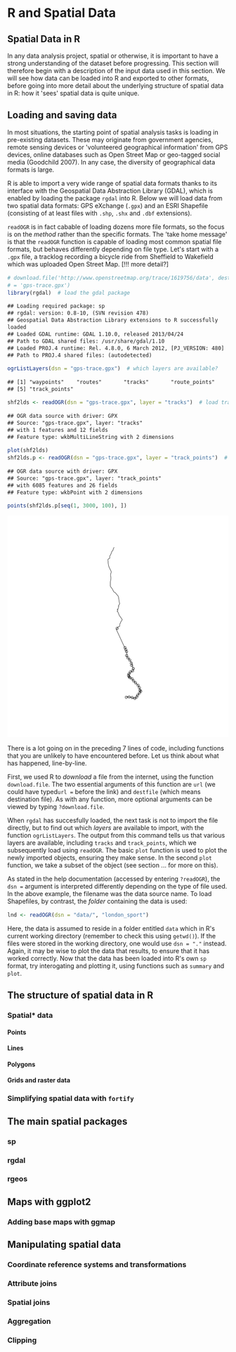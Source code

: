 R and Spatial Data
========================================================

## Spatial Data in R

In any data analysis project, spatial or otherwise, it is important to have a strong 
understanding of the dataset before progressing. This section will therefore begin with 
a description of the input data used in this section. We will see how data can 
be loaded into R and exported to other formats, before going into more detail about the 
underlying structure of spatial data in R: how it 'sees' spatial data is quite unique.

## Loading and saving data

In most situations, the starting point of spatial analysis tasks is 
loading in pre-existing datasets. These may originate from government agencies, 
remote sensing devices or 'volunteered geographical information' from GPS devices, 
online databases such as Open Street Map or geo-tagged social media (Goodchild 2007).
In any case, the diversity of geographical data formats is large. 

R is able to import a very wide range of spatial data formats thanks to its
interface with the Geospatial Data Abstraction Library (GDAL), which is 
enabled by loading the package `rgdal` into R. Below we will
load data from two spatial data formats: GPS eXchange (`.gpx`)
and an ESRI Shapefile (consisting of at least files 
with `.shp`, `.shx` and `.dbf` extensions).

`readOGR` is in fact cabable of loading dozens more file formats, 
so the focus is on the *method* rather than the specific formats. 
The 'take home message' is that the `readOGR` function is capable 
of loading most common spatial file formats, but behaves differently depending on file type.
Let's start with a `.gpx` file, a tracklog recording a bicycle ride from Sheffield
to Wakefield which was uploaded Open Street Map. [!!! more detail?]


```r
# download.file('http://www.openstreetmap.org/trace/1619756/data', destfile
# = 'gps-trace.gpx')
library(rgdal)  # load the gdal package
```

```
## Loading required package: sp
## rgdal: version: 0.8-10, (SVN revision 478)
## Geospatial Data Abstraction Library extensions to R successfully loaded
## Loaded GDAL runtime: GDAL 1.10.0, released 2013/04/24
## Path to GDAL shared files: /usr/share/gdal/1.10
## Loaded PROJ.4 runtime: Rel. 4.8.0, 6 March 2012, [PJ_VERSION: 480]
## Path to PROJ.4 shared files: (autodetected)
```

```r
ogrListLayers(dsn = "gps-trace.gpx")  # which layers are available?
```

```
## [1] "waypoints"    "routes"       "tracks"       "route_points"
## [5] "track_points"
```

```r
shf2lds <- readOGR(dsn = "gps-trace.gpx", layer = "tracks")  # load track
```

```
## OGR data source with driver: GPX 
## Source: "gps-trace.gpx", layer: "tracks"
## with 1 features and 12 fields
## Feature type: wkbMultiLineString with 2 dimensions
```

```r
plot(shf2lds)
shf2lds.p <- readOGR(dsn = "gps-trace.gpx", layer = "track_points")  # load points
```

```
## OGR data source with driver: GPX 
## Source: "gps-trace.gpx", layer: "track_points"
## with 6085 features and 26 fields
## Feature type: wkbPoint with 2 dimensions
```

```r
points(shf2lds.p[seq(1, 3000, 100), ])
```

![plot of chunk unnamed-chunk-1](figure/unnamed-chunk-1.png) 


There is a lot going on in the preceding 7 lines of code, including functions that 
you are unlikely to have encountered before. Let us think about what has happened, line-by-line.

First, we used R to *download* a file from the internet, using the function `download.file`.
The two essential arguments of this function are `url` (we could have typed`url =` before the link) 
and `destfile` (which means destination file). As with any function, more optional arguments 
can be viewed by typing `?download.file`. 

When `rgdal` has succesfully loaded, the next task is not to import the file directly, 
but to find out which *layers* are available to import, with the function `ogrListLayers`.
The output from this command tells us that various layers are available, including
`tracks` and `track_points`, which we subsequently load using `readOGR`.
The basic `plot` function is used to plot the newly imported objects, ensuring they make sense.
In the second `plot` function, we take a subset of the object (see section ... for more on this).

As stated in the help documentation (accessed by entering `?readOGR`), the `dsn =` argument 
is interpreted differently depending on the type of file used. 
In the above example, the filename was the data source name. 
To load Shapefiles, by contrast, the *folder* containing the data is used:


```r
lnd <- readOGR(dsn = "data/", "london_sport")
```


Here, the data is assumed to reside in a folder entitled `data` which in R's current 
working directory (remember to check this using `getwd()`). 
If the files were stored in the working 
directory, one would use `dsn = "."` instead. Again, it may be wise to plot the data that 
results, to ensure that it has worked correctly.
Now that the data has been loaded into R's own `sp` format, try interogating and 
plotting it, using functions such as `summary` and `plot`.

## The structure of spatial data in R

### Spatial* data

#### Points

#### Lines

#### Polygons

#### Grids and raster data

### Simplifying spatial data with `fortify`

## The main spatial packages

### sp

### rgdal

### rgeos

## Maps with ggplot2

### Adding base maps with ggmap

## Manipulating spatial data

### Coordinate reference systems and transformations

### Attribute joins

### Spatial joins

### Aggregation

### Clipping
